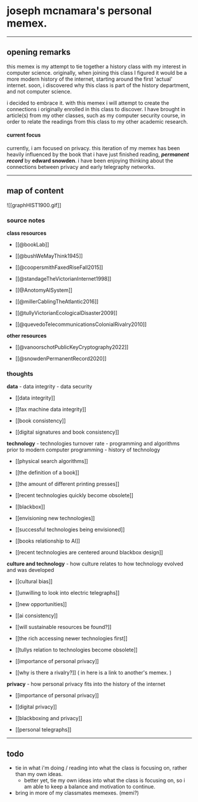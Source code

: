 # **joseph mcnamara's personal memex.**
---

## **opening remarks**

this memex is my attempt to tie together a history class with my interest in computer science. originally, when joining this class I figured it would be a more modern history of the internet, starting around the first 'actual' internet. soon, i discovered why this class is part of the history department, and not computer science. 

i decided to embrace it. with this memex i will attempt to create the connections i originally enrolled in this class to discover. I have brought in article(s) from my other classes, such as my computer security course, in order to relate the readings from this class to my other academic research. 

#### **current focus**

currently, i am focused on privacy. this iteration of my memex has been heavily influenced by the book that i have just finished reading, ***permanent record*** by **edward snowden**. i have been enjoying thinking about the connections between privacy and early telegraphy networks.

---

## **map of content**

![[graphHIST1900.gif]]


### **source notes**

**class resources**

- [[@bookLab]]

- [[@bushWeMayThink1945]]

- [[@coopersmithFaxedRiseFall2015]]

- [[@standageTheVictorianInternet1998]]

- [[@AnotomyAISystem]]

- [[@millerCablingTheAtlantic2016]]

- [[@tullyVictorianEcologicalDisaster2009]]

- [[@quevedoTelecommunicationsColonialRivalry2010]]


**other resources**

- [[@vanoorschotPublicKeyCryptography2022]]

- [[@snowdenPermanentRecord2020]]


### **thoughts**

**data** - data integrity - data security

- [[data integrity]]

- [[fax machine data integrity]]

- [[book consistency]]

- [[digital signatures and book consistency]]


**technology** - technologies turnover rate - programming and algorithms prior to modern computer programming - history of technology

- [[physical search algorithms]]

- [[the definition of a book]]

- [[the amount of different printing presses]]

- [[recent technologies quickly become obsolete]]

- [[blackbox]]

- [[envisioning new technologies]]

- [[successful technologies being envisioned]]

- [[books relationship to AI]]

- [[recent technologies are centered around blackbox design]]


**culture and technology** - how culture relates to how technology evolved and was developed

- [[cultural bias]]

- [[unwilling to look into electric telegraphs]]

- [[new opportunities]]

- [[ai consistency]]

- [[will sustainable resources be found?]]

- [[the rich accessing newer technologies first]]

- [[tullys relation to technologies become obsolete]]

- [[importance of personal privacy]]

- [[why is there a rivalry?]] ( in here is a link to another's memex. )

**privacy** - how personal privacy fits into the history of the internet

- [[importance of personal privacy]]

- [[digital privacy]]

- [[blackboxing and privacy]]

- [[personal telegraphs]]


---

## **todo**

- tie in what i'm doing / reading into what the class is focusing on, rather than my own ideas. 
	- better yet, tie my own ideas into what the class is focusing on, so i am able to keep  a balance and motivation to continue.
- bring in more of my classmates memexes. (memi?)